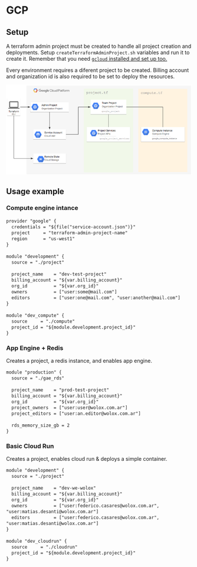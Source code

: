 # GCP 

## Setup

A terraform admin project must be created to handle all project creation and deployments. Setup `createTerraformAdminProject.sh` variables and run it to create it. Remember that you need [`gcloud` installed and set up too.](https://cloud.google.com/sdk/docs/downloads-interactive)

Every environment requires a diferent project to be created. Billing account and organization id is also required to be set to deploy the resources.

![](diagram.png)

## Usage example

### Compute engine intance
```hcl
provider "google" {
  credentials = "${file("service-account.json")}"
  project     = "terraform-admin-project-name"
  region      = "us-west1"
}

module "development" {
  source = "./project"

  project_name    = "dev-test-project"
  billing_account = "${var.billing_account}"
  org_id          = "${var.org_id}"
  owners          = ["user:some@mail.com"]
  editors         = ["user:one@mail.com", "user:another@mail.com"]
}

module "dev_compute" {
  source     = "./compute"
  project_id = "${module.development.project_id}"
}
```

### App Engine + Redis

Creates a project, a redis instance, and enables app engine.

```hcl
module "production" {
  source = "./gae_rds"

  project_name    = "prod-test-project"
  billing_account = "${var.billing_account}"
  org_id          = "${var.org_id}"
  project_owners  = ["user:user@wolox.com.ar"]
  project_editors = ["user:an.editor@wolox.com.ar"]

  rds_memory_size_gb = 2
}
```

### Basic Cloud Run

Creates a project, enables cloud run & deploys a simple container.

```hcl
module "development" {
  source = "./project"

  project_name    = "dev-we-wolox"
  billing_account = "${var.billing_account}"
  org_id          = "${var.org_id}"
  owners          = ["user:federico.casares@wolox.com.ar", "user:matias.desanti@wolox.com.ar"]
  editors         = ["user:federico.casares@wolox.com.ar", "user:matias.desanti@wolox.com.ar"]
}

module "dev_cloudrun" {
  source     = "./cloudrun"
  project_id = "${module.development.project_id}"
}
```